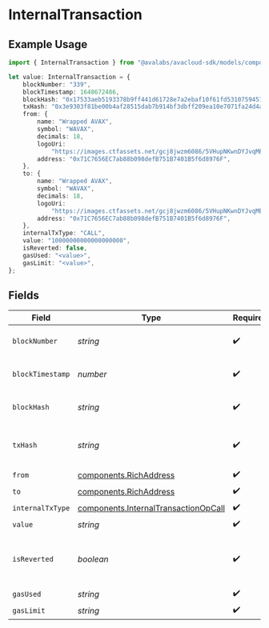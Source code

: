 # InternalTransaction

## Example Usage

```typescript
import { InternalTransaction } from "@avalabs/avacloud-sdk/models/components";

let value: InternalTransaction = {
    blockNumber: "339",
    blockTimestamp: 1648672486,
    blockHash: "0x17533aeb5193378b9ff441d61728e7a2ebaf10f61fd5310759451627dfca2e7c",
    txHash: "0x3e9303f81be00b4af28515dab7b914bf3dbff209ea10e7071fa24d4af0a112d4",
    from: {
        name: "Wrapped AVAX",
        symbol: "WAVAX",
        decimals: 18,
        logoUri:
            "https://images.ctfassets.net/gcj8jwzm6086/5VHupNKwnDYJvqMENeV7iJ/fdd6326b7a82c8388e4ee9d4be7062d4/avalanche-avax-logo.svg",
        address: "0x71C7656EC7ab88b098defB751B7401B5f6d8976F",
    },
    to: {
        name: "Wrapped AVAX",
        symbol: "WAVAX",
        decimals: 18,
        logoUri:
            "https://images.ctfassets.net/gcj8jwzm6086/5VHupNKwnDYJvqMENeV7iJ/fdd6326b7a82c8388e4ee9d4be7062d4/avalanche-avax-logo.svg",
        address: "0x71C7656EC7ab88b098defB751B7401B5f6d8976F",
    },
    internalTxType: "CALL",
    value: "10000000000000000000",
    isReverted: false,
    gasUsed: "<value>",
    gasLimit: "<value>",
};
```

## Fields

| Field                                                                                        | Type                                                                                         | Required                                                                                     | Description                                                                                  | Example                                                                                      |
| -------------------------------------------------------------------------------------------- | -------------------------------------------------------------------------------------------- | -------------------------------------------------------------------------------------------- | -------------------------------------------------------------------------------------------- | -------------------------------------------------------------------------------------------- |
| `blockNumber`                                                                                | *string*                                                                                     | :heavy_check_mark:                                                                           | The block number on the chain.                                                               | 339                                                                                          |
| `blockTimestamp`                                                                             | *number*                                                                                     | :heavy_check_mark:                                                                           | The block finality timestamp.                                                                | 1648672486                                                                                   |
| `blockHash`                                                                                  | *string*                                                                                     | :heavy_check_mark:                                                                           | The block hash identifier.                                                                   | 0x17533aeb5193378b9ff441d61728e7a2ebaf10f61fd5310759451627dfca2e7c                           |
| `txHash`                                                                                     | *string*                                                                                     | :heavy_check_mark:                                                                           | The transaction hash identifier.                                                             | 0x3e9303f81be00b4af28515dab7b914bf3dbff209ea10e7071fa24d4af0a112d4                           |
| `from`                                                                                       | [components.RichAddress](../../models/components/richaddress.md)                             | :heavy_check_mark:                                                                           | N/A                                                                                          |                                                                                              |
| `to`                                                                                         | [components.RichAddress](../../models/components/richaddress.md)                             | :heavy_check_mark:                                                                           | N/A                                                                                          |                                                                                              |
| `internalTxType`                                                                             | [components.InternalTransactionOpCall](../../models/components/internaltransactionopcall.md) | :heavy_check_mark:                                                                           | N/A                                                                                          |                                                                                              |
| `value`                                                                                      | *string*                                                                                     | :heavy_check_mark:                                                                           | N/A                                                                                          | 10000000000000000000                                                                         |
| `isReverted`                                                                                 | *boolean*                                                                                    | :heavy_check_mark:                                                                           | True if the internal transaction was reverted.                                               |                                                                                              |
| `gasUsed`                                                                                    | *string*                                                                                     | :heavy_check_mark:                                                                           | N/A                                                                                          |                                                                                              |
| `gasLimit`                                                                                   | *string*                                                                                     | :heavy_check_mark:                                                                           | N/A                                                                                          |                                                                                              |